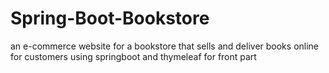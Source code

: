 # Spring-Boot-Bookstore
an e-commerce website for a bookstore that sells and deliver books online for customers using springboot and thymeleaf for front part


